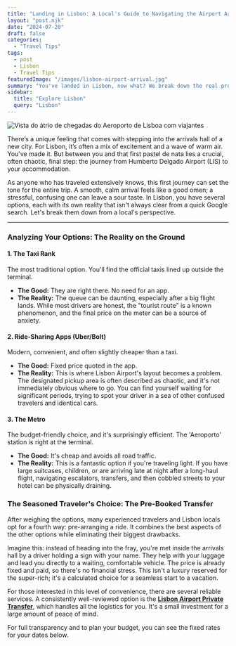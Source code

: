 ```yaml
---
title: "Landing in Lisbon: A Local's Guide to Navigating the Airport Arrival"
layout: "post.njk"
date: "2024-07-20"
draft: false
categories:
  - "Travel Tips"
tags:
  - post
  - Lisbon
  - Travel Tips
featuredImage: "/images/lisbon-airport-arrival.jpg"
summary: "You've landed in Lisbon, now what? We break down the real pros and cons of taxis, ride-sharing, and public transport from the airport, and reveal the one option seasoned travelers prefer."
sidebar:
  title: "Explore Lisbon"
  query: "Lisbon"
---
```


![Vista do átrio de chegadas do Aeroporto de Lisboa com viajantes](/images/lisbon-airport-arrival.jpg)

There’s a unique feeling that comes with stepping into the arrivals hall of a new city. For Lisbon, it’s often a mix of excitement and a wave of warm air. You've made it. But between you and that first pastel de nata lies a crucial, often chaotic, final step: the journey from Humberto Delgado Airport (LIS) to your accommodation.

As anyone who has traveled extensively knows, this first journey can set the tone for the entire trip. A smooth, calm arrival feels like a good omen; a stressful, confusing one can leave a sour taste. In Lisbon, you have several options, each with its own reality that isn't always clear from a quick Google search. Let's break them down from a local's perspective.

---
### **Analyzing Your Options: The Reality on the Ground**

#### **1. The Taxi Rank**
The most traditional option. You'll find the official taxis lined up outside the terminal.
*   **The Good:** They are right there. No need for an app.
*   **The Reality:** The queue can be daunting, especially after a big flight lands. While most drivers are honest, the "tourist route" is a known phenomenon, and the final price on the meter can be a source of anxiety.

#### **2. Ride-Sharing Apps (Uber/Bolt)**
Modern, convenient, and often slightly cheaper than a taxi.
*   **The Good:** Fixed price quoted in the app.
*   **The Reality:** This is where Lisbon Airport's layout becomes a problem. The designated pickup area is often described as chaotic, and it's not immediately obvious where to go. You can find yourself waiting for significant periods, trying to spot your driver in a sea of other confused travelers and identical cars.

#### **3. The Metro**
The budget-friendly choice, and it's surprisingly efficient. The 'Aeroporto' station is right at the terminal.
*   **The Good:** It's cheap and avoids all road traffic.
*   **The Reality:** This is a fantastic option if you're traveling light. If you have large suitcases, children, or are arriving late at night after a long-haul flight, navigating escalators, transfers, and then cobbled streets to your hotel can be physically draining.

### **The Seasoned Traveler's Choice: The Pre-Booked Transfer**

After weighing the options, many experienced travelers and Lisbon locals opt for a fourth way: pre-arranging a ride. It combines the best aspects of the other options while eliminating their biggest drawbacks.

Imagine this: instead of heading into the fray, you're met inside the arrivals hall by a driver holding a sign with your name. They help with your luggage and lead you directly to a waiting, comfortable vehicle. The price is already fixed and paid, so there's no financial stress. This isn't a luxury reserved for the super-rich; it's a calculated choice for a seamless start to a vacation.

For those interested in this level of convenience, there are several reliable services. A consistently well-reviewed option is the **[Lisbon Airport Private Transfer](https://www.getyourguide.com.br/lisboa-l42/lisboa-translado-do-aeroporto-para-ou-do-hotel-t66596/?partner_id=PMW7G72&cmp=share_to_earn)**, which handles all the logistics for you. It's a small investment for a large amount of peace of mind.

For full transparency and to plan your budget, you can see the fixed rates for your dates below.

<div data-gyg-href="https://widget.getyourguide.com/default/availability.frame" data-gyg-tour-id="66596" data-gyg-locale-code="en-US" data-gyg-currency="EUR" data-gyg-widget="availability" data-gyg-variant="horizontal" data-gyg-partner-id="PMW7G72"></div>